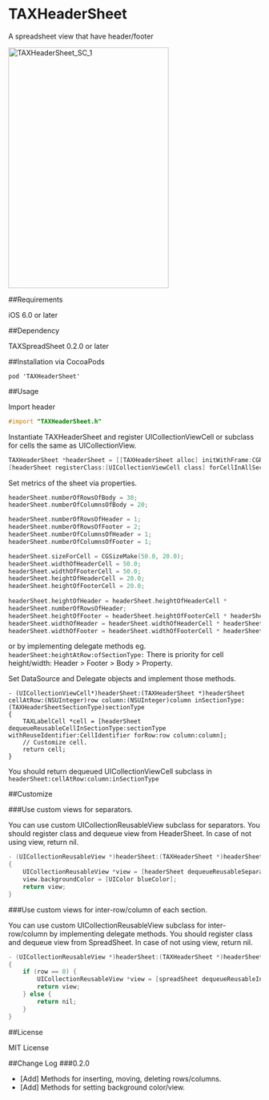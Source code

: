 TAXHeaderSheet
============
A spreadsheet view that have header/footer

<img src="https://farm8.staticflickr.com/7360/10574026144_661661a99f.jpg" width="320" height="480" alt="TAXHeaderSheet_SC_1">

##Requirements

iOS 6.0 or later

##Dependency

TAXSpreadSheet 0.2.0 or later

##Installation
via CocoaPods

```Podfile
pod 'TAXHeaderSheet'
```

##Usage

Import header

```objectivec
#import "TAXHeaderSheet.h"
```

Instantiate TAXHeaderSheet and register UICollectionViewCell or subclass for cells the same as UICollectionView.

```objectivec
TAXHeaderSheet *headerSheet = [[TAXHeaderSheet alloc] initWithFrame:CGRectMake(0.0. 0.0. 100.0, 100.0)];
[headerSheet registerClass:[UICollectionViewCell class] forCellInAllSectionWithReuseIdentifier:@"Cell"];
```
Set metrics of the sheet via properties.

```objectivec
headerSheet.numberOfRowsOfBody = 30;
headerSheet.numberOfColumnsOfBody = 20;

headerSheet.numberOfRowsOfHeader = 1;
headerSheet.numberOfRowsOfFooter = 2;
headerSheet.numberOfColumnsOfHeader = 1;
headerSheet.numberOfColumnsOfFooter = 1;

headerSheet.sizeForCell = CGSizeMake(50.0, 20.0);
headerSheet.widthOfHeaderCell = 50.0;
headerSheet.widthOfFooterCell = 50.0;
headerSheet.heightOfHeaderCell = 20.0;
headerSheet.heightOfFooterCell = 20.0;
    
headerSheet.heightOfHeader = headerSheet.heightOfHeaderCell * 
headerSheet.numberOfRowsOfHeader;
headerSheet.heightOfFooter = headerSheet.heightOfFooterCell * headerSheet.numberOfRowsOfFooter;
headerSheet.widthOfHeader = headerSheet.widthOfHeaderCell * headerSheet.numberOfColumnsOfHeader;
headerSheet.widthOfFooter = headerSheet.widthOfFooterCell * headerSheet.numberOfColumnsOfFooter;
```

 or by implementing delegate methods eg. ```headerSheet:heightAtRow:ofSectionType:```
There is priority for cell height/width:
Header > Footer > Body > Property.

Set DataSource and Delegate objects and implement those methods.

```
- (UICollectionViewCell*)headerSheet:(TAXHeaderSheet *)headerSheet cellAtRow:(NSUInteger)row column:(NSUInteger)column inSectionType:(TAXHeaderSheetSectionType)sectionType
{
    TAXLabelCell *cell = [headerSheet dequeueReusableCellInSectionType:sectionType withReuseIdentifier:CellIdentifier forRow:row column:column];
    // Customize cell.
    return cell;
}
```
You should return dequeued UICollectionViewCell subclass in ```headerSheet:cellAtRow:column:inSectionType```

##Customize

###Use custom views for separators.

You can use custom UICollectionReusableView subclass for separators.
You should register class and dequeue view from HeaderSheet.
In case of not using view, return nil.

```objectivec
- (UICollectionReusableView *)headerSheet:(TAXHeaderSheet *)headerSheet separatorViewOfSeparatorType:(TAXHeaderSheetSeparatorType)separatorType
{
    UICollectionReusableView *view = [headerSheet dequeueReusableSeparatorViewOfSeparatorType:separatorType withReuseIdentifier:@"Separator"];
    view.backgroundColor = [UIColor blueColor];
    return view;
}
```

###Use custom views for inter-row/column of each section.

You can use custom UICollectionReusableView subclass for inter-row/column by implementing delegate methods.
You should register class and dequeue view from SpreadSheet.
In case of not using view, return nil.

```objectivec
- (UICollectionReusableView *)headerSheet:(TAXHeaderSheet *)headerSheet interRowViewInSectionType:(TAXHeaderSheetSectionType)sectionType belowRow:(NSUInteger)row;
{
	if (row == 0) {
		UICollectionReusableView *view = [spreadSheet dequeueReusableInterRowViewWithIdentifier:@"View" belowRow:row];
		return view;
	} else {
		return nil;
	}
}
```

##License

MIT License

##Change Log
###0.2.0
- [Add] Methods for inserting, moving, deleting rows/columns.
- [Add] Methods for setting background color/view.